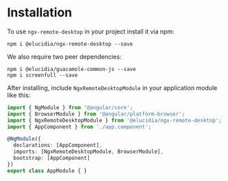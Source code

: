 # Installation

To use `ngx-remote-desktop` in your project install it via npm:

```
npm i @elucidia/ngx-remote-desktop --save
```

We also require two peer dependencies:

```
npm i @elucidia/guacamole-common-js --save
npm i screenfull --save
```

After installing, include `NgxRemoteDesktopModule` in your application module like this:

```typescript
import { NgModule } from '@angular/core';
import { BrowserModule } from '@angular/platform-browser';
import { NgxRemoteDesktopModule } from '@elucidia/ngx-remote-desktop';
import { AppComponent } from './app.component';

@NgModule({
  declarations: [AppComponent],
  imports: [NgxRemoteDesktopModule, BrowserModule],
  bootstrap: [AppComponent]
})
export class AppModule { }
```